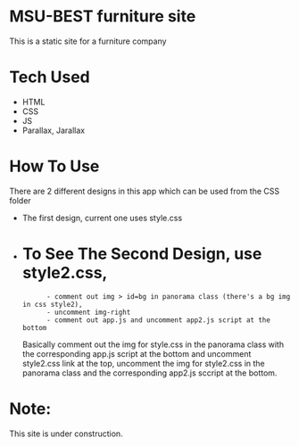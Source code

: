 # MSU-BEST furniture site
This is a static site for a furniture company

# Tech Used
* HTML
* CSS
* JS
* Parallax, Jarallax

# How To Use
There are 2 different designs in this app which can be used from the CSS folder
* The first design, current one uses style.css
* # To See The Second Design, use style2.css, 
            - comment out img > id=bg in panorama class (there's a bg img in css style2),
            - uncomment img-right 
            - comment out app.js and uncomment app2.js script at the bottom 
    Basically comment out the img for style.css in the panorama class with the corresponding app.js script at the bottom
    and uncomment style2.css link at the top, uncomment the img for style2.css in the panorama class and the corresponding
    app2.js sccript at the bottom.
            
# Note:
This site is under construction.
